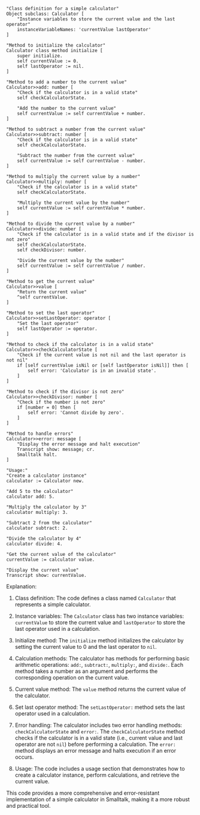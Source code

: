 ```smalltalk
"Class definition for a simple calculator"
Object subclass: Calculator [
    "Instance variables to store the current value and the last operator"
    instanceVariableNames: 'currentValue lastOperator'
]

"Method to initialize the calculator"
Calculator class method initialize [
    super initialize.
    self currentValue := 0.
    self lastOperator := nil.
]

"Method to add a number to the current value"
Calculator>>add: number [
    "Check if the calculator is in a valid state"
    self checkCalculatorState.

    "Add the number to the current value"
    self currentValue := self currentValue + number.
]

"Method to subtract a number from the current value"
Calculator>>subtract: number [
    "Check if the calculator is in a valid state"
    self checkCalculatorState.

    "Subtract the number from the current value"
    self currentValue := self currentValue - number.
]

"Method to multiply the current value by a number"
Calculator>>multiply: number [
    "Check if the calculator is in a valid state"
    self checkCalculatorState.

    "Multiply the current value by the number"
    self currentValue := self currentValue * number.
]

"Method to divide the current value by a number"
Calculator>>divide: number [
    "Check if the calculator is in a valid state and if the divisor is not zero"
    self checkCalculatorState.
    self checkDivisor: number.

    "Divide the current value by the number"
    self currentValue := self currentValue / number.
]

"Method to get the current value"
Calculator>>value [
    "Return the current value"
    ^self currentValue.
]

"Method to set the last operator"
Calculator>>setLastOperator: operator [
    "Set the last operator"
    self lastOperator := operator.
]

"Method to check if the calculator is in a valid state"
Calculator>>checkCalculatorState [
    "Check if the current value is not nil and the last operator is not nil"
    if [self currentValue isNil or [self lastOperator isNil]] then [
        self error: 'Calculator is in an invalid state'.
    ]
]

"Method to check if the divisor is not zero"
Calculator>>checkDivisor: number [
    "Check if the number is not zero"
    if [number = 0] then [
        self error: 'Cannot divide by zero'.
    ]
]

"Method to handle errors"
Calculator>>error: message [
    "Display the error message and halt execution"
    Transcript show: message; cr.
    Smalltalk halt.
]

"Usage:"
"Create a calculator instance"
calculator := Calculator new.

"Add 5 to the calculator"
calculator add: 5.

"Multiply the calculator by 3"
calculator multiply: 3.

"Subtract 2 from the calculator"
calculator subtract: 2.

"Divide the calculator by 4"
calculator divide: 4.

"Get the current value of the calculator"
currentValue := calculator value.

"Display the current value"
Transcript show: currentValue.
```

Explanation:

1. Class definition: The code defines a class named `Calculator` that represents a simple calculator.

2. Instance variables: The `Calculator` class has two instance variables: `currentValue` to store the current value and `lastOperator` to store the last operator used in a calculation.

3. Initialize method: The `initialize` method initializes the calculator by setting the current value to 0 and the last operator to `nil`.

4. Calculation methods: The calculator has methods for performing basic arithmetic operations: `add:`, `subtract:`, `multiply:`, and `divide:`. Each method takes a number as an argument and performs the corresponding operation on the current value.

5. Current value method: The `value` method returns the current value of the calculator.

6. Set last operator method: The `setLastOperator:` method sets the last operator used in a calculation.

7. Error handling: The calculator includes two error handling methods: `checkCalculatorState` and `error:`. The `checkCalculatorState` method checks if the calculator is in a valid state (i.e., current value and last operator are not `nil`) before performing a calculation. The `error:` method displays an error message and halts execution if an error occurs.

8. Usage: The code includes a usage section that demonstrates how to create a calculator instance, perform calculations, and retrieve the current value.

This code provides a more comprehensive and error-resistant implementation of a simple calculator in Smalltalk, making it a more robust and practical tool.